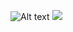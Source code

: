 
![Alt text](https://wakatime.com/share/@diegofemello/215076f9-2b1d-4508-8c62-ef21a1d1c699.svg)
<a href="https://wakatime.com/share/@diegofemello/215076f9-2b1d-4508-8c62-ef21a1d1c699.svg" ><img src="https://wakatime.com/share/@diegofemello/215076f9-2b1d-4508-8c62-ef21a1d1c699.svg"></a>
